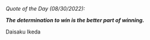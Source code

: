 *Quote of the Day (08/30/2022):*

_**The determination to win is the better part of winning.**_

Daisaku Ikeda